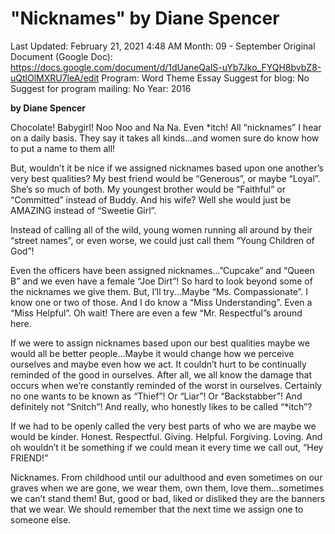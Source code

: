 # "Nicknames" by Diane Spencer

Last Updated: February 21, 2021 4:48 AM
Month: 09 - September
Original Document (Google Doc): https://docs.google.com/document/d/1dUaneQalS-uYb7Jko_FYQH8bvbZ8-uQtlOlMXRU7leA/edit
Program: Word Theme Essay
Suggest for blog: No
Suggest for program mailing: No
Year: 2016

**by Diane Spencer**

Chocolate! Babygirl! Noo Noo and Na Na. Even *itch! All “nicknames” I hear on a daily basis. They say it takes all kinds...and women sure do know how to put a name to them all!

But, wouldn’t it be nice if we assigned nicknames based upon one another’s very best qualities? My best friend would be “Generous”, or maybe “Loyal”. She’s so much of both. My youngest brother would be “Faithful” or “Committed” instead of Buddy. And his wife? Well she would just be AMAZING instead of “Sweetie Girl”.

Instead of calling all of the wild, young women running all around by their “street names”, or even worse, we could just call them “Young Children of God”!

Even the officers have been assigned nicknames…”Cupcake” and “Queen B” and we even have a female “Joe Dirt”! So hard to look beyond some of the nicknames we give them. But, I’ll try...Maybe “Ms. Compassionate”. I know one or two of those. And I do know a “Miss Understanding”. Even a “Miss Helpful”. Oh wait! There are even a few “Mr. Respectful”s around here.

If we were to assign nicknames based upon our best qualities maybe we would all be better people...Maybe it would change how we perceive ourselves and maybe even how we act. It couldn’t hurt to be continually reminded of the good in ourselves. After all, we all know the damage that occurs when we’re constantly reminded of the worst in ourselves. Certainly no one wants to be known as “Thief”! Or “Liar”! Or “Backstabber”! And definitely not “Snitch”! And really, who honestly likes to be called “*itch”?

If we had to be openly called the very best parts of who we are maybe we would be kinder. Honest. Respectful. Giving. Helpful. Forgiving. Loving. And oh wouldn’t it be something if we could mean it every time we call out, “Hey FRIEND!”

Nicknames. From childhood until our adulthood and even sometimes on our graves when we are gone, we wear them, own them, love them...sometimes we can’t stand them! But, good or bad, liked or disliked they are the banners that we wear. We should remember that the next time we assign one to someone else.